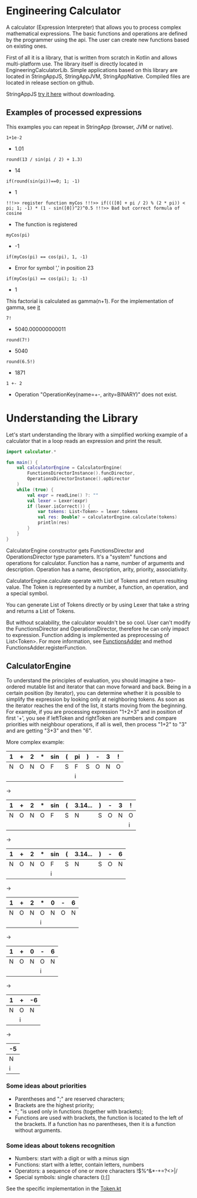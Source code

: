 # Engineering Calculator

A calculator (Expression Interpreter) that allows you to process complex mathematical expressions. 
The basic functions and operations are defined by the programmer using the api. 
The user can create new functions based on existing ones.

First of all it is a library, that is written from scratch in Kotlin and allows multi-platform use. The library itself is directly located in
EngineeringCalculatorLib. Simple applications based on this library are located in StringAppJS, StringAppJVM,
StringAppNative. Compiled files are located in release section on github.

StringAppJS [try it here](https://www.education-blog.ru/EngineeringCalculator/StringAppJS.html) without downloading.

## Examples of processed expressions

This examples you can repeat in StringApp (browser, JVM or native).

```1+1e-2```

* 1.01

```round(13 / sin(pi / 2) + 1.3)```

* 14

```if(round(sin(pi))==0; 1; -1)```

* 1

```!!!>> register function myCos !!!>> if((([0] + pi / 2) % (2 * pi)) < pi; 1; -1) * (1 - sin([0])^2)^0.5 !!!>> Bad but correct formula of cosine```

* The function is registered

```myCos(pi)```

* -1

```if(myCos(pi) == cos(pi), 1, -1)```

* Error for symbol ',' in position 23

```if(myCos(pi) == cos(pi); 1; -1)```

* 1

This factorial is calculated as gamma(n+1). For the implementation of gamma,
see [it](./EngineeringCalculatorLib/src/commonMain/kotlin/mymath/math.kt)

```7!```

* 5040.000000000011

```round(7!)```

* 5040

```round(6.5!)```

* 1871

```1 +- 2```

* Operation "OperationKey(name=+-, arity=BINARY)" does not exist.

# Understanding the Library

Let's start understanding the library with a simplified working example of a calculator that in a loop reads an
expression and print the result.

```kotlin
import calculator.*

fun main() {
    val calculatorEngine = CalculatorEngine(
        FunctionsDirectorInstance().funcDirector,
        OperationsDirectorInstance().opDirector
    )
    while (true) {
        val expr = readLine() ?: ""
        val lexer = Lexer(expr)
        if (lexer.isCorrect()) {
            var tokens: List<Token> = lexer.tokens
            val res: Double? = calculatorEngine.calculate(tokens)
            println(res)
        }
    }
}
```

CalculatorEngine constructor gets FunctionsDirector and OperationsDirector type parameters. It's a "system" functions
and operations for calculator. Function has a name, number of arguments and description. Operation has a name,
description, arity, priority, associativity.

CalculatorEngine.calculate operate with List of Tokens and return resulting value.
The Token is represented by a number, a function, an operation, and a special symbol.

You can generate List of Tokens directly or by using Lexer that take a string and returns a List of Tokens.

But without scalability, the calculator wouldn't be so cool. 
User can't modify the FunctionsDirector and OperationsDirector, 
therefore he can only impact to expression. 
Function adding is implemented as preprocessing of List&lt;Token&gt;. 
For more information, see [FunctionsAdder](./EngineeringCalculatorLib/src/commonMain/kotlin/calculator/FunctionsAdder.kt)
and method FunctionsAdder.registerFunction.

## CalculatorEngine

To understand the principles of evaluation, you should imagine a two-ordered mutable list
and iterator that can move forward and back.
Being in a certain position (by iterator), you can determine whether it is possible 
to simplify the expression by looking only at neighboring tokens.
As soon as the iterator reaches the end of the list, it starts moving from the beginning.
For example, if you are processing expression "1+2+3" and in position of first '+',
you see if leftToken and rightToken are numbers and compare priorities with neighbour operations, 
if all is well, then process "1+2" to "3" and are getting "3+3" and then "6".

More complex example:

1 | + | 2 | * | sin| ( | pi | ) | - | 3 | !
---|---|---|---|---|---|---|---|---|---|---
N  | O | N | O | F | S | F | S | O | N | O
   |   |   |  |  |  |  | i  |   |   |  |

->

1 | + | 2 | * | sin| ( | 3.14... | ) | - | 3 | !
---|---|---|---|---|---|---|---|---|---|---
N | O | N | O | F| S | N | S | O | N | O
|   |   |  |  |  |  |   |   |   |  | i

->

1 | + | 2 | * | sin| ( | 3.14... | ) | - | 6
---|---|---|---|---|---|---|---|---|---
N | O | N | O | F| S | N | S | O | N
|   |   |  |  | i |  |   |   |   |  | 

->

1 | + | 2 | * | 0 | - | 6
---|---|---|---|---|---|---
N | O | N | O | N | O | N
|   |   |  | i |  |  |   

->

1 | + | 0 | - | 6
---|---|---|---|---
N | O | N | O | N
|   |   |  | i |  |

->

1 | + | -6
---|---|---
N | O | N
|   | i  |  

->

|-5 |
|---|
| N | 
| i|

### Some ideas about priorities

- Parentheses and ";" are reserved characters;
- Brackets are the highest priority;
- "; "is used only in functions (together with brackets);
- Functions are used with brackets, the function is located to the left of the brackets. 
  If a function has no parentheses, then it is a function without arguments.

### Some ideas about tokens recognition

- Numbers: start with a digit or with a minus sign
- Functions: start with a letter, contain letters, numbers
- Operators: a sequence of one or more characters !$%^&*-+=?<>\|/
- Special symbols: single characters ();[]

See the specific implementation in the [Token.kt](./EngineeringCalculatorLib/src/commonMain/kotlin/calculator/Token.kt)